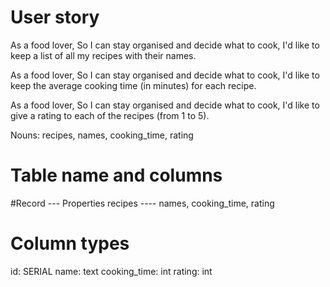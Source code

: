 # User story
As a food lover,
So I can stay organised and decide what to cook,
I'd like to keep a list of all my recipes with their names.

As a food lover,
So I can stay organised and decide what to cook,
I'd like to keep the average cooking time (in minutes) for each recipe.

As a food lover,
So I can stay organised and decide what to cook,
I'd like to give a rating to each of the recipes (from 1 to 5).

Nouns:
recipes, names, cooking_time, rating

# Table name and columns

#Record --- Properties
recipes ---- names, cooking_time, rating

# Column  types
id: SERIAL
name: text
cooking_time: int
rating: int
